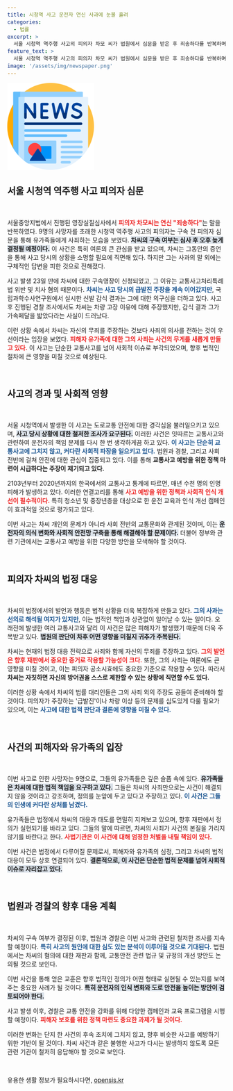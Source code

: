 ```yaml
---
title: 시청역 사고 운전자 연신 사과에 눈물 흘려
categories:
  - 법률
excerpt: >
  서울 시청역 역주행 사고의 피의자 차모 씨가 법원에서 심문을 받은 후 죄송하다를 반복하며 빠져나갔습니다. 9명의 사망자와 7명의 부상자를 초래한 아찔한 사고의 진실은 과연 무엇일까요? 구속 여부는 오늘 늦은 오후 발표됩니다.
feature_text: >
  서울 시청역 역주행 사고의 피의자 차모 씨가 법원에서 심문을 받은 후 죄송하다를 반복하며 빠져나갔습니다. 9명의 사망자와 7명의 부상자를 초래한 아찔한 사고의 진실은 과연 무엇일까요? 구속 여부는 오늘 늦은 오후 발표됩니다.
image: '/assets/img/newspaper.png'
---
```


<p><img src="/assets/img/newspaper.png" alt="kimp 속보" /></p>

<h2 data-ke-size="size26">서울 시청역 역주행 사고 피의자 심문</h2>

<p data-ke-size="size16">&nbsp;</p>

<p>서울중앙지법에서 진행된 영장실질심사에서 <b><span style="color: #ee2323;">피의자 차모씨는 연신 "죄송하다"</span></b>는 말을 반복하였다. 9명의 사망자를 초래한 시청역 역주행 사고의 피의자는 구속 전 피의자 심문을 통해 유가족들에게 사죄하는 모습을 보였다. <b><span style="background-color: #21538527;">차씨의 구속 여부는 심사 후 오후 늦게 결정될 예정이다.</span></b> 이 사건은 특히 여론의 큰 관심을 받고 있으며, 차씨는 그동안의 증언을 통해 사고 당시의 상황을 소명할 필요에 직면해 있다. 하지만 그는 사과의 말 외에는 구체적인 답변을 피한 것으로 전해졌다.</br></p>

<p>사고 발생 23일 만에 차씨에 대한 구속영장이 신청되었고, 그 이유는 교통사고처리특례법 위반 및 치사 혐의 때문이다. <b><span style="color: #1a5490;">차씨는 사고 당시의 급발진 주장을 계속 이어갔지만</span></b>, 국립과학수사연구원에서 실시한 신발 감식 결과는 그에 대한 의구심을 더하고 있다. 사고 후 진행된 경찰 조사에서도 차씨는 차량 고장 이유에 대해 주장했지만, 감식 결과 그가 가속페달을 밟았다라는 사실이 드러났다.</br></p>

<p>이런 상황 속에서 차씨는 자신의 무죄를 주장하는 것보다 사죄의 의사를 전하는 것이 우선이라는 입장을 보였다. <b><span style="color: #ee2323;">피해자 유가족에 대한 그의 사죄는 사건의 무게를 새롭게 만들고 있다.</span></b> 이 사고는 단순한 교통사고를 넘어 사회적 이슈로 부각되었으며, 향후 법적인 절차에 큰 영향을 미칠 것으로 예상된다.</br></p>

<p data-ke-size="size16">&nbsp;</p>

<h2 data-ke-size="size26">사고의 경과 및 사회적 영향</h2>

<p data-ke-size="size16">&nbsp;</p>

<p>서울 시청역에서 발생한 이 사고는 도로교통 안전에 대한 경각심을 불러일으키고 있으며, <b><span style="background-color: #21538527;">사고 당시 상황에 대한 철저한 조사가 요구된다.</span></b> 이러한 사건은 잇따르는 교통사고와 관련하여 운전자의 책임 문제를 다시 한 번 생각하게끔 하고 있다. <b><span style="color: #1a5490;">이 사고는 단순히 교통사고에 그치지 않고, 커다란 사회적 파장을 일으키고 있다.</span></b> 법원과 경찰, 그리고 사회 전반에 걸쳐 안전에 대한 관심이 집중되고 있다. 이를 통해 <b>교통사고 예방을 위한 정책 마련이 시급하다는 주장이 제기되고 있다.</b></br></p>

<p>2103년부터 2020년까지의 한국에서의 교통사고 통계에 따르면, 매년 수천 명의 인명 피해가 발생하고 있다. 이러한 연결고리를 통해 <b><span style="color: #ee2323;">사고 예방을 위한 정책과 사회적 인식 개선이 필수적이다.</span></b> 특히 청소년 및 중장년층을 대상으로 한 운전 교육과 인식 개선 캠페인이 효과적일 것으로 평가되고 있다.</br></p>

<p>이번 사고는 차씨 개인의 문제가 아니라 사회 전반의 교통문화와 관계된 것이며, 이는 <b><span style="background-color: #21538527;">운전자의 의식 변화와 사회적 안전망 구축을 통해 해결해야 할 문제이다.</span></b> 더불어 정부와 관련 기관에서는 교통사고 예방을 위한 다양한 방안을 모색해야 할 것이다.</br></p>

<p data-ke-size="size16">&nbsp;</p>

<h2 data-ke-size="size26">피의자 차씨의 법정 대응</h2>

<p data-ke-size="size16">&nbsp;</p>

<p>차씨의 법정에서의 발언과 행동은 법적 상황을 더욱 복잡하게 만들고 있다. <b><span style="color: #1a5490;">그의 사과는 선의로 해석될 여지가 있지만</span></b>, 이는 법적인 책임과 상관없이 일어날 수 있는 일이다. 오래전에 발생한 여러 교통사고와 달리 이 사건은 많은 피해자가 발생했기 때문에 더욱 주목받고 있다. <b><span style="background-color: #21538527;">법원의 판단이 차후 어떤 영향을 미칠지 귀추가 주목된다.</span></b></br></p>

<p>차씨는 현재의 법정 대응 전략으로 사죄와 함께 자신의 무죄를 주장하고 있다. <b><span style="color: #ee2323;">그의 발언은 향후 재판에서 중요한 증거로 작용할 가능성이 크다.</span></b> 또한, 그의 사죄는 여론에도 큰 영향을 미칠 것이고, 이는 피의자 공소시효에도 중요한 기준으로 작용할 수 있다. 따라서 <b>차씨는 자칫하면 자신의 방어권을 스스로 제한할 수 있는 상황에 직면할 수도 있다.</b></br></p>

<p>이러한 상황 속에서 차씨의 법률 대리인들은 그의 사죄 외의 주장도 공들여 준비해야 할 것이다. 피의자가 주장하는 '급발진'이나 차량 이상 등의 문제를 심도있게 다룰 필요가 있으며, 이는 <b><span style="color: #1a5490;">사고에 대한 법적 판단과 결론에 영향을 미칠 수 있다.</span></b></br></p>

<p data-ke-size="size16">&nbsp;</p>

<h2 data-ke-size="size26">사건의 피해자와 유가족의 입장</h2>

<p data-ke-size="size16">&nbsp;</p>

<p>이번 사고로 인한 사망자는 9명으로, 그들의 유가족들은 깊은 슬픔 속에 있다. <b><span style="background-color: #21538527;">유가족들은 차씨에 대한 법적 책임을 요구하고 있다.</span></b> 그들은 차씨의 사죄만으로는 사건이 해결되지 않을 것이라고 강조하며, 정의를 눈앞에 두고 있다고 주장하고 있다. <b><span style="color: #1a5490;">이 사건은 그들의 인생에 커다란 상처를 남겼다.</span></b></br></p>

<p>유가족들은 법정에서 차씨의 대응과 태도를 면밀히 지켜보고 있으며, 향후 재판에서 정의가 실현되기를 바라고 있다. 그들의 말에 따르면, 차씨의 사죄가 사건의 본질을 가리지 않기를 바란다고 한다. <b><span style="color: #ee2323;">사법기관은 이 사건에 대해 엄정한 처벌을 내릴 책임이 있다.</span></b></br></p>

<p>이번 사건은 법정에서 다루어질 문제로서, 피해자와 유가족의 심정, 그리고 차씨의 법적 대응이 모두 상호 연결되어 있다. <b><span style="background-color: #21538527;">결론적으로, 이 사건은 단순한 법적 문제를 넘어 사회적 이슈로 자리잡고 있다.</span></b></br></p>

<p data-ke-size="size16">&nbsp;</p>

<h2 data-ke-size="size26">법원과 경찰의 향후 대응 계획</h2>

<p data-ke-size="size16">&nbsp;</p>

<p>차씨의 구속 여부가 결정된 이후, 법원과 경찰은 이번 사고와 관련된 철저한 조사를 지속할 예정이다. <b><span style="color: #1a5490;">특히 사고의 원인에 대한 심도 있는 분석이 이루어질 것으로 기대된다.</span></b> 법원에서는 차씨의 혐의에 대한 재판과 함께, 교통안전 관련 법규 및 규정의 개선 방안도 논의될 것으로 보인다.</br></p>

<p>이번 사건을 통해 얻은 교훈은 향후 법적인 정의가 어떤 형태로 실현될 수 있는지를 보여주는 중요한 사례가 될 것이다. <b><span style="background-color: #21538527;">특히 운전자의 인식 변화와 도로 안전을 높이는 방안이 검토되어야 한다.</span></b></br></p>

<p>사고 발생 이후, 경찰은 교통 안전을 강화를 위해 다양한 캠페인과 교육 프로그램을 시행할 예정이다. <b><span style="color: #ee2323;">피해자 보호를 위한 정책 마련도 중요한 과제가 될 것이다.</span></b></br></p>

<p>이러한 변화는 단지 한 사건의 후속 조치에 그치지 않고, 향후 비슷한 사고를 예방하기 위한 기반이 될 것이다. 차씨 사건과 같은 불행한 사고가 다시는 발생하지 않도록 모든 관련 기관이 철저히 응답해야 할 것으로 보인다.</br></p>

<p data-ke-size="size16">&nbsp;</p>
유용한 생활 정보가 필요하시다면, <a href="https://opensis.kr" rel="dofollow">opensis.kr</a>


